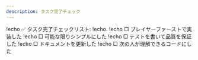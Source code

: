 ```yaml
---
description: タスク完了チェック
---
```


!echo ✅ タスク完了チェックリスト:
!echo.
!echo □ プレイヤーファーストで実装した
!echo □ 可能な限りシンプルにした
!echo □ テストを書いて品質を保証した
!echo □ ドキュメントを更新した
!echo □ 次の人が理解できるコードにした
